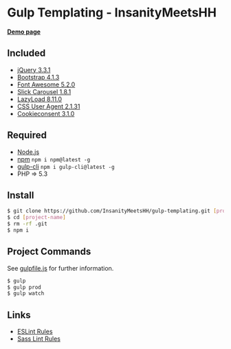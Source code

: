 # Gulp Templating - InsanityMeetsHH

[**Demo page**](http://gulp.insanitymeetshh.net)

## Included
* [jQuery 3.3.1](http://jquery.com)
* [Bootstrap 4.1.3](https://getbootstrap.com)
* [Font Awesome 5.2.0](https://fontawesome.com)
* [Slick Carousel 1.8.1](http://kenwheeler.github.io/slick/)
* [LazyLoad 8.11.0](https://www.andreaverlicchi.eu/lazyload/)
* [CSS User Agent 2.1.31](https://www.npmjs.com/package/cssuseragent)
* [Cookieconsent 3.1.0](https://github.com/insites/cookieconsent)

## Required
* [Node.js](http://nodejs.org/en/download/)
* [npm](http://www.npmjs.com/get-npm) `npm i npm@latest -g`
* [gulp-cli](https://www.npmjs.com/package/gulp-cli) `npm i gulp-cli@latest -g`
* PHP => 5.3

## Install
```bash
$ git clone https://github.com/InsanityMeetsHH/gulp-templating.git [project-name]
$ cd [project-name]
$ rm -rf .git
$ npm i
```

## Project Commands
See [gulpfile.js](https://github.com/InsanityMeetsHH/gulp-templating/blob/master/gulpfile.js) for further information.
```bash
$ gulp
$ gulp prod
$ gulp watch
```

## Links
* [ESLint Rules](https://eslint.org/docs/rules/)
* [Sass Lint Rules](https://eslint.org/docs/rules/)

